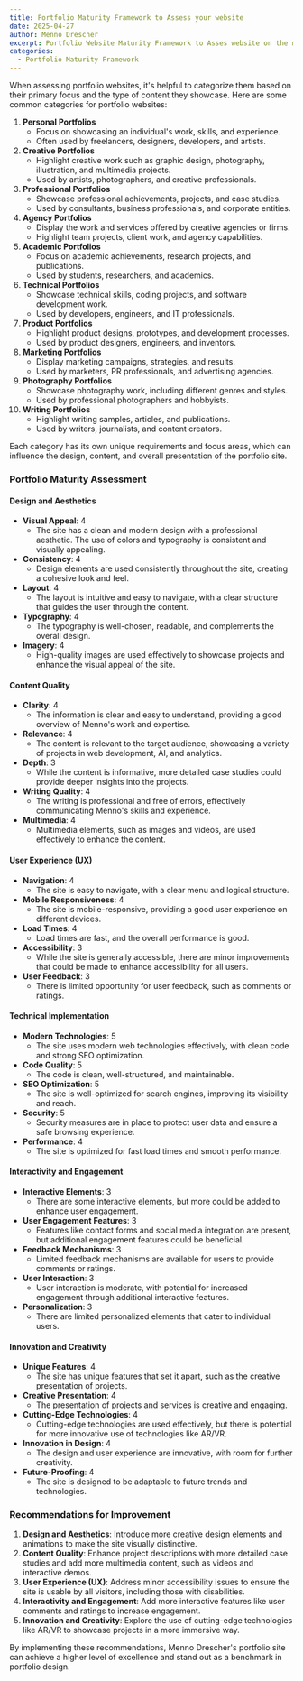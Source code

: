 ```yaml
---
title: Portfolio Maturity Framework to Assess your website
date: 2025-04-27
author: Menno Drescher
excerpt: Portfolio Website Maturity Framework to Asses website on the maturity of the content and within the framework described categories.
categories:
  - Portfolio Maturity Framework
---
```


When assessing portfolio websites, it's helpful to categorize them based on their primary focus and the type of content they showcase. Here are some common categories for portfolio websites:

1. **Personal Portfolios**
    * Focus on showcasing an individual's work, skills, and experience.
    * Often used by freelancers, designers, developers, and artists.
2. **Creative Portfolios**
    * Highlight creative work such as graphic design, photography, illustration, and multimedia projects.
    * Used by artists, photographers, and creative professionals.
3. **Professional Portfolios**
    * Showcase professional achievements, projects, and case studies.
    * Used by consultants, business professionals, and corporate entities.
4. **Agency Portfolios**
    * Display the work and services offered by creative agencies or firms.
    * Highlight team projects, client work, and agency capabilities.
5. **Academic Portfolios**
    * Focus on academic achievements, research projects, and publications.
    * Used by students, researchers, and academics.
6. **Technical Portfolios**
    * Showcase technical skills, coding projects, and software development work.
    * Used by developers, engineers, and IT professionals.
7. **Product Portfolios**
    * Highlight product designs, prototypes, and development processes.
    * Used by product designers, engineers, and inventors.
8. **Marketing Portfolios**
    * Display marketing campaigns, strategies, and results.
    * Used by marketers, PR professionals, and advertising agencies.
9. **Photography Portfolios**
    * Showcase photography work, including different genres and styles.
    * Used by professional photographers and hobbyists.
10. **Writing Portfolios**
    * Highlight writing samples, articles, and publications.
    * Used by writers, journalists, and content creators.

Each category has its own unique requirements and focus areas, which can influence the design, content, and overall presentation of the portfolio site.

### Portfolio Maturity Assessment

#### Design and Aesthetics

* **Visual Appeal**: 4
    * The site has a clean and modern design with a professional aesthetic. The use of colors and typography is consistent and visually appealing.
* **Consistency**: 4
    * Design elements are used consistently throughout the site, creating a cohesive look and feel.
* **Layout**: 4
    * The layout is intuitive and easy to navigate, with a clear structure that guides the user through the content.
* **Typography**: 4
    * The typography is well-chosen, readable, and complements the overall design.
* **Imagery**: 4
    * High-quality images are used effectively to showcase projects and enhance the visual appeal of the site.

#### Content Quality

* **Clarity**: 4
    * The information is clear and easy to understand, providing a good overview of Menno's work and expertise.
* **Relevance**: 4
    * The content is relevant to the target audience, showcasing a variety of projects in web development, AI, and analytics.
* **Depth**: 3
    * While the content is informative, more detailed case studies could provide deeper insights into the projects.
* **Writing Quality**: 4
    * The writing is professional and free of errors, effectively communicating Menno's skills and experience.
* **Multimedia**: 4
    * Multimedia elements, such as images and videos, are used effectively to enhance the content.

#### User Experience (UX)

* **Navigation**: 4
    * The site is easy to navigate, with a clear menu and logical structure.
* **Mobile Responsiveness**: 4
    * The site is mobile-responsive, providing a good user experience on different devices.
* **Load Times**: 4
    * Load times are fast, and the overall performance is good.
* **Accessibility**: 3
    * While the site is generally accessible, there are minor improvements that could be made to enhance accessibility for all users.
* **User Feedback**: 3
    * There is limited opportunity for user feedback, such as comments or ratings.

#### Technical Implementation

* **Modern Technologies**: 5
    * The site uses modern web technologies effectively, with clean code and strong SEO optimization.
* **Code Quality**: 5
    * The code is clean, well-structured, and maintainable.
* **SEO Optimization**: 5
    * The site is well-optimized for search engines, improving its visibility and reach.
* **Security**: 5
    * Security measures are in place to protect user data and ensure a safe browsing experience.
* **Performance**: 4
    * The site is optimized for fast load times and smooth performance.

#### Interactivity and Engagement

* **Interactive Elements**: 3
    * There are some interactive elements, but more could be added to enhance user engagement.
* **User Engagement Features**: 3
    * Features like contact forms and social media integration are present, but additional engagement features could be beneficial.
* **Feedback Mechanisms**: 3
    * Limited feedback mechanisms are available for users to provide comments or ratings.
* **User Interaction**: 3
    * User interaction is moderate, with potential for increased engagement through additional interactive features.
* **Personalization**: 3
    * There are limited personalized elements that cater to individual users.

#### Innovation and Creativity

* **Unique Features**: 4
    * The site has unique features that set it apart, such as the creative presentation of projects.
* **Creative Presentation**: 4
    * The presentation of projects and services is creative and engaging.
* **Cutting-Edge Technologies**: 4
    * Cutting-edge technologies are used effectively, but there is potential for more innovative use of technologies like AR/VR.
* **Innovation in Design**: 4
    * The design and user experience are innovative, with room for further creativity.
* **Future-Proofing**: 4
    * The site is designed to be adaptable to future trends and technologies.

### Recommendations for Improvement

1. **Design and Aesthetics**: Introduce more creative design elements and animations to make the site visually distinctive.
2. **Content Quality**: Enhance project descriptions with more detailed case studies and add more multimedia content, such as videos and interactive demos.
3. **User Experience (UX)**: Address minor accessibility issues to ensure the site is usable by all visitors, including those with disabilities.
4. **Interactivity and Engagement**: Add more interactive features like user comments and ratings to increase engagement.
5. **Innovation and Creativity**: Explore the use of cutting-edge technologies like AR/VR to showcase projects in a more immersive way.

By implementing these recommendations, Menno Drescher's portfolio site can achieve a higher level of excellence and stand out as a benchmark in portfolio design.

